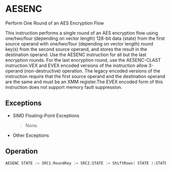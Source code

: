 # AESENC

Perform One Round of an AES Encryption Flow

This instruction performs a single round of an AES encryption flow using one/two/four (depending on vector length) 128-bit data (state) from the first source operand with one/two/four (depending on vector length) round key(s) from the second source operand, and stores the result in the destination operand.
Use the AESENC instruction for all but the last encryption rounds.
For the last encryption round, use the AESENC-CLAST instruction.VEX and EVEX encoded versions of the instruction allow 3-operand (non-destructive) operation.
The legacy encoded versions of the instruction require that the first source operand and the destination operand are the same and must be an XMM register.The EVEX encoded form of this instruction does not support memory fault suppression.

## Exceptions

- SIMD Floating-Point Exceptions
  > None.
- Other Exceptions

## Operation

```C
AESENC STATE := SRC1;RoundKey := SRC2;STATE := ShiftRows( STATE );STATE := SubBytes( STATE );STATE := MixColumns( STATE );DEST[127:0] := STATE XOR RoundKey;VAESENC (128b and 256b VEX Encoded Versions)(KL,VL) = (1,128), (2,256):= 0 to KL-1:FOR I := STATE SRC1.xmm[i]:= RoundKey SRC2.xmm[i]:= STATE ShiftRows( STATE ):= STATE SubBytes( STATE ):= STATE MixColumns( STATE ):= DEST.xmm[i] STATE XOR RoundKey:= DEST[MAXVL-1:VL] 0VAESENC (EVEX Encoded Version)(KL,VL) = (1,128), (2,256), (4,512):= FOR i 0 to KL-1::= STATE SRC1.xmm[i] // xmm[i] is the i'th xmm word in the SIMD register:= RoundKey SRC2.xmm[i]:= STATE ShiftRows( STATE ):= STATE SubBytes( STATE ):= STATE MixColumns( STATE ):= DEST.xmm[i] STATE XOR RoundKey:= DEST[MAXVL-1:VL] 0Intel C/C++ Compiler Intrinsic Equivalent(V)AESENC __m128i _mm_aesenc (__m128i, __m128i)VAESENC __m256i _mm256_aesenc_epi128(__m256i, __m256i);VAESENC __m512i _mm512_aesenc_epi128(__m512i, __m512i);
```
